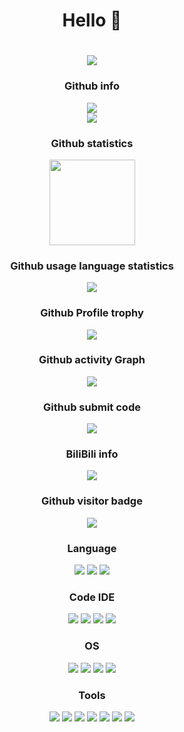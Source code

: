 # <div align="center"> Hello 👋 </div>

## <h1 align="center"> <a href="https://sunguoqi.com/"> <img src="https://readme-typing-svg.herokuapp.com/?lines=print(%22Hello%20Word%22);Hello%20Word&center=true&size=27"> </a> </h1>

### <div align="center"> Github info </div>

<div align="center"> <img src="https://stats.justsong.cn/api/github?username=FurryRbl"> </div>

<div align="center"> <img src="https://metrics.lecoq.io/FurryRbl?template=classic&config.timezone=Asia%2FShanghai"> </div>

### <div align="center"> Github statistics </div>

<div align="center"> <img height="137px" src="https://github-readme-stats.vercel.app/api?username=FurryRbl&hide_border=true&theme=radical" /> </div>

### <div align="center"> Github usage language statistics </div>

<div align="center"> <img src="https://github-readme-stats.vercel.app/api/top-langs/?username=FurryRbl&hide_border=true&layout=compact&langs_count=6&text_color=000&icon_color=fff&bg_color=0,52fa5a,4dfcff,c64dff&theme=graywhite" /> </div>

### <div align="center"> Github Profile trophy </div>

<div align="center"> <img src="https://github-profile-trophy.vercel.app/?username=FurryRbl" /> </div>

### <div align="center"> Github activity Graph </div>

<div align="center"> <img src="https://activity-graph.herokuapp.com/graph?username=FurryRbl&theme=react-dark" /> </div>

### <div align="center"> Github submit code </div>

<div align="center"> <img src="https://github-readme-streak-stats.herokuapp.com/?user=FurryRbl&theme=algolia&hide_border=true" /> </div>

### <div align="center"> BiliBili info </div>

<div align="center"> <img src="https://stats.justsong.cn/api/bilibili/?id=513364639"> </div>

### <div align="center"> Github visitor badge </div>

<div align="center"> <img src="https://visitor-badge.glitch.me/badge?page_id=FurryRbl" /></div>

### <div align="center"> Language </div>

<div align="center"> <img src="https://img.shields.io/badge/Java-17-blue?style=for-the-badge&logo=java" /> <img src="https://img.shields.io/badge/CSharp-blue?style=for-the-badge&logo=CSharp" /> <img src="https://img.shields.io/badge/Lua-blue?style=for-the-badge&logo=Lua" /> </div>

### <div align="center"> Code IDE </div>

<div align="center"> <img src="https://img.shields.io/badge/Visual_Studio-2022-blue?style=for-the-badge&logo=VisualStudio" /> <img src="https://img.shields.io/badge/Visual_Studio-_Code-blue?style=for-the-badge&logo=VisualStudioCode" /> <img src="https://img.shields.io/badge/IntelliJ_IDEA-blue?style=for-the-badge&logo=IntelliJIDEA" /> <img src="https://img.shields.io/badge/vim-blue?style=for-the-badge&logo=vim" /> </div>

### <div align="center"> OS </div>

<div align="center"> <img src="https://img.shields.io/badge/Windows-10-blue?style=for-the-badge&logo=Windows" /> <img src="https://img.shields.io/badge/ArchLinux-blue?style=for-the-badge&logo=archlinux" /> <img src="https://img.shields.io/badge/Fedora-35-blue?style=for-the-badge&logo=Fedora" /> <img src="https://img.shields.io/badge/Android-11-blue?style=for-the-badge&logo=Android" /> </div>


### <div align="center"> Tools </div>

<div align="center"> <img src="https://img.shields.io/badge/Bledner-blue?style=for-the-badge&logo=Blender" /> <img src="https://img.shields.io/badge/Unity-blue?style=for-the-badge&logo=Unity" /> <img src="https://img.shields.io/badge/yarn-blue?style=for-the-badge&logo=yarn" /> <img src="https://img.shields.io/badge/Gradle-blue?style=for-the-badge&logo=Gradle" /> <img src="https://img.shields.io/badge/Gradle-blue?style=for-the-badge&logo=Gradle" /> <img src="https://img.shields.io/badge/NodeJS-blue?style=for-the-badge&logo=node.js" /> <img src="https://img.shields.io/badge/Firefox_Developer-blue?style=for-the-badge&logo=FireFox" /> </div>
